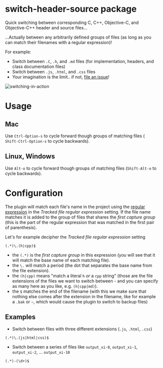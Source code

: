 # switch-header-source package

Quick switching between corresponding C, C++, Objective-C, and Objective-C++
header and source files...

...Actually between any arbitrarily defined groups of files (as long as you can
match their filenames with a regular expression)!

For example:

* Switch between `.C`, `.h`, and `.md` files (for implementation, headers, and
  class documentation files)
* Switch between `.js`, `.html`, and `.css` files
* Your imagination is the limit.. if not, [file an issue](https://github.com/dschwen/switch-header-source/issues)!

![switching-in-action](http://i.imgur.com/TPJtS1n.gif)

# Usage

## Mac
Use `Ctrl-Option-s` to cycle forward though groups of matching files (
`Shift-Ctrl-Option-s` to cycle backwards).

## Linux, Windows
Use `Alt-o` to cycle forward though groups of matching files (`Shift-Alt-o` to
cycle backwards).

# Configuration

The plugin will match each file's name in the project using the [regular
expression](https://developer.mozilla.org/en-US/docs/Web/JavaScript/Guide/Regular_Expressions)
in the _Tracked file regular expression_ setting. If the file name matches it is
added to the group of files that shares the _first capture group_ (this is the
part of the regular expression that was matched in the first pair of
parenthesis).

Let's for example decipher the _Tracked file regular expression_ setting

```
(.*)\.(h|cpp)$
```

* the `(.*)` is the _first capture group_ in this expression (you will see that it
  will match the base name of each matching file).
* the `\.` will match a period (the dot that separates the base name from the
  file extension).
* the `(h|cpp)` means "match a literal `h` _or_ a `cpp` string" (those are the
  file extensions of the files we want to switch between - and you can specify as
  many here as you like, e.g. `(h|cpp|md)`).
* the `$` matches the end of the filename (with this we make sure that nothing else
  comes after the extension in the filename, like for example a `.bak` or `~`,
  which would cause the plugin to switch to backup files)

## Examples

* Switch between files with three different extensions (`.js`, `.html`, `.css`)
```
(.*)\.(js|html|css)$
```
* Switch between a series of files like `output_xi-0`, `output_xi-1`, `output_xi-2`,
  ... `output_xi-10`
```
(.*)-(\d+)$
```
